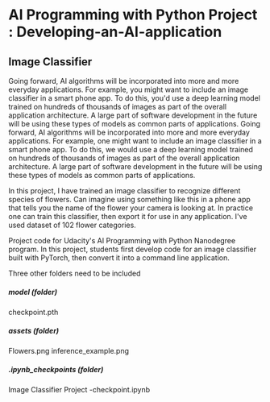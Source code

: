 # AI Programming with Python Project : Developing-an-AI-application
## Image Classifier

Going forward, AI algorithms will be incorporated into more and more everyday applications. For example, you might want to include an image classifier in a smart phone app. To do this, you'd use a deep learning model trained on hundreds of thousands of images as part of the overall application architecture. A large part of software development in the future will be using these types of models as common parts of applications.
Going forward, AI algorithms will be incorporated into more and more everyday applications. For example, one might want to include an image classifier in a smart phone app. To do this, we would use a deep learning model trained on hundreds of thousands of images as part of the overall application architecture. A large part of software development in the future will be using these types of models as common parts of applications.

In this project, I have trained an image classifier to recognize different species of flowers. Can imagine using something like this in a phone app that tells you the name of the flower your camera is looking at. In practice one can train this classifier, then export it for use in any application. I've used dataset of 102 flower categories.

Project code for Udacity's AI Programming with Python Nanodegree program. In this project, students first develop code for an image classifier built with PyTorch, then convert it into a command line application.

Three other folders need to be included
##### model (folder)
  checkpoint.pth
##### assets (folder)
  Flowers.png
  inference_example.png
##### .ipynb_checkpoints (folder)
  Image Classifier Project -checkpoint.ipynb
